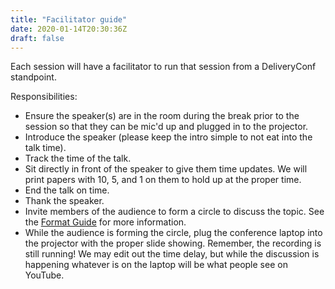 ```yaml
---
title: "Facilitator guide"
date: 2020-01-14T20:30:36Z
draft: false
---
```


Each session will have a facilitator to run that session from a DeliveryConf standpoint.

Responsibilities:

- Ensure the speaker(s) are in the room during the break prior to the session so that they can be mic'd up and plugged in to the projector.
- Introduce the speaker (please keep the intro simple to not eat into the talk time).
- Track the time of the talk.
- Sit directly in front of the speaker to give them time updates. We will print papers with 10, 5, and 1 on them to hold up at the proper time.
- End the talk on time.
- Thank the speaker.
- Invite members of the audience to form a circle to discuss the topic. See the [Format Guide](/format-guide/) for more information.
- While the audience is forming the circle, plug the conference laptop into the projector with the proper slide showing. Remember, the recording is still running! We may edit out the time delay, but while the discussion is happening whatever is on the laptop will be what people see on YouTube.
